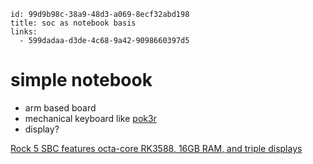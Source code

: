 ```
id: 99d9b98c-38a9-48d3-a069-8ecf32abd198
title: soc as notebook basis
links:
  - 599dadaa-d3de-4c68-9a42-9098660397d5
```

# simple notebook

* arm based board
* mechanical keyboard like [pok3r][2]
* display?

[Rock 5 SBC features octa-core RK3588, 16GB RAM, and triple displays][1]

[1]: https://linuxgizmos.com/rock-5-sbc-features-octa-core-rk3588-16gb-ram-and-triple-displays/ 
[2]: http://www.vortexgear.tw/vortex2_2.asp?kind=47&kind2=220&kind3=&kind4=1023
